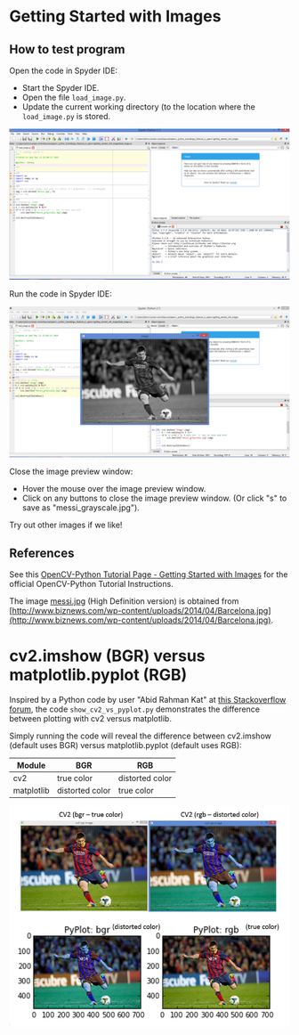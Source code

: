 # Getting Started with Images

## How to test program

Open the code in Spyder IDE:

- Start the Spyder IDE.
- Open the file `load_image.py`.
- Update the current working directory (to the location where the `load_image.py` is stored.

![screenshot_run_in_spyder_1.png](./screenshots/screenshot_run_in_spyder_1.png)

Run the code in Spyder IDE:

![screenshot_run_in_spyder_2.png](./screenshots/screenshot_run_in_spyder_2.png)

Close the image preview window:

- Hover the mouse over the image preview window.
- Click on any buttons to close the image preview window. (Or click "s" to save as "messi_grayscale.jpg").

Try out other images if we like!

## References

See this [OpenCV-Python Tutorial Page - Getting Started with Images](http://opencv-python-tutroals.readthedocs.org/en/latest/py_tutorials/py_gui/py_image_display/py_image_display.html#display-image) for the official OpenCV-Python Tutorial Instructions.

The image [messi.jpg](messi_hd.jpg) (High Definition version) is obtained from [http://www.biznews.com/wp-content/uploads/2014/04/Barcelona.jpg](http://www.biznews.com/wp-content/uploads/2014/04/Barcelona.jpg).

# cv2.imshow (BGR) versus matplotlib.pyplot (RGB)

Inspired by a Python code by user "Abid Rahman Kat" at [this Stackoverflow forum](http://stackoverflow.com/questions/15072736/extracting-a-region-from-an-image-using-slicing-in-python-opencv/15074748#15074748), the code `show_cv2_vs_pyplot.py` demonstrates the difference between plotting with cv2 versus matplotlib.

Simply running the code will reveal the difference between cv2.imshow (default uses BGR) versus matplotlib.pyplot (default uses RGB):

| Module      | BGR             |  RGB            |
|-------------|-----------------|-----------------|
| cv2         | true color      | distorted color | 
| matplotlib  | distorted color | true color      | 

![screenshot_cv2_vs_pyplot.png](./screenshots/screenshot_cv2_vs_pyplot.png)
